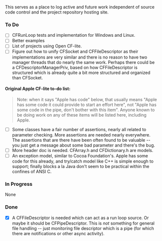 This serves as a place to log active and future work independent of
source code control and the project repository hosting site.

### To Do

- [ ] CFRunLoop tests and implementation for Windows and Linux.
- [ ] Better examples
- [ ] List of projects using Open CF-lite.
- [ ] Figure out how to unify CFSocket and CFFileDescriptor as their implementations are very similar and there is no reason to have two manager threads that do nearly the same work. Perhaps there could be a CFDescriptorManagerPriv, based on how CFFileDescriptor is structured which is already quite a bit more structured and organized than CFSocket.

#### Original Apple CF-lite to-do list:

> Note: when it says "Apple has code" below, that usually means "Apple
> has some code it could provide to start an effort here", not "Apple
> has some code in the pipe, don't bother with this item". Anyone
> known to be doing work on any of these items will be listed here,
> including Apple.

- [ ] Some classes have a fair number of assertions, nearly all related to parameter checking. More assertions are needed nearly everywhere. The assertions that are there have been often found to be valuable -- you just get a message about some bad parameter and there's the bug.
- [ ] More header doc is needed. CFArray.h and CFDictionary.h are models.
- [ ] An exception model, similar to Cocoa Foundation's. Apple has some code for this already, and try/catch model like C++ is simple enough to support; finally blocks a la Java don't seem to be practical within the confines of ANSI C.

### In Progress

None

### Done

 - [x] A CFFileDescriptor is needed which can act as a run loop source. Or maybe it should be CFPipeDescriptor. This is *not* something for general file handling -- just monitoring file descriptor which is a pipe (for which there are notifications or other async activity).
